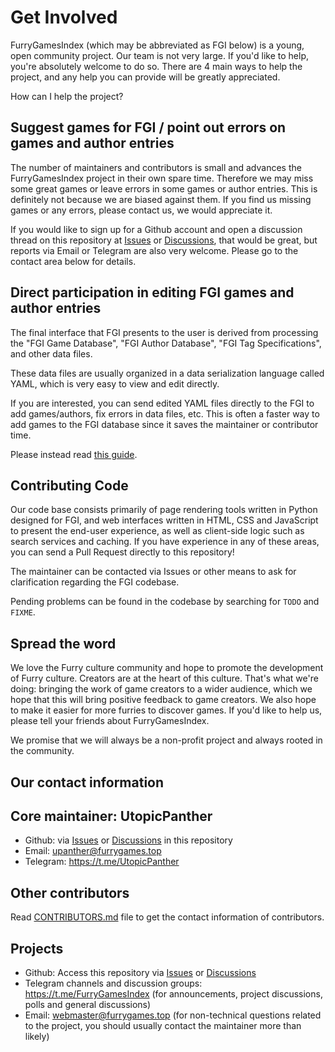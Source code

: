 # Get Involved

FurryGamesIndex (which may be abbreviated as FGI below) is a young, open community project. Our team is not very large. If you'd like to help, you're absolutely welcome to do so. There are 4 main ways to help the project, and any help you can provide will be greatly appreciated.

How can I help the project?

## Suggest games for FGI / point out errors on games and author entries

The number of maintainers and contributors is small and advances the FurryGamesIndex project in their own spare time. Therefore we may miss some great games or leave errors in some games or author entries. This is definitely not because we are biased against them. If you find us missing games or any errors, please contact us, we would appreciate it.

If you would like to sign up for a Github account and open a discussion thread on this repository at [Issues](https://github.com/FurryGamesIndex/games/issues) or [Discussions](https://github.com/FurryGamesIndex/games/discussions), that would be great, but reports via Email or Telegram are also very welcome. Please go to the contact area below for details.

## Direct participation in editing FGI games and author entries

The final interface that FGI presents to the user is derived from processing the "FGI Game Database", "FGI Author Database", "FGI Tag Specifications", and other data files.

These data files are usually organized in a data serialization language called YAML, which is very easy to view and edit directly.

If you are interested, you can send edited YAML files directly to the FGI to add games/authors, fix errors in data files, etc. This is often a faster way to add games to the FGI database since it saves the maintainer or contributor time.

Please instead read [this guide](Contribute.en.md).

## Contributing Code

Our code base consists primarily of page rendering tools written in Python designed for FGI, and web interfaces written in HTML, CSS and JavaScript to present the end-user experience, as well as client-side logic such as search services and caching. If you have experience in any of these areas, you can send a Pull Request directly to this repository!

The maintainer can be contacted via Issues or other means to ask for clarification regarding the FGI codebase.

Pending problems can be found in the codebase by searching for `TODO` and `FIXME`.

## Spread the word

We love the Furry culture community and hope to promote the development of Furry culture. Creators are at the heart of this culture. That's what we're doing: bringing the work of game creators to a wider audience, which we hope that this will bring positive feedback to game creators. We also hope to make it easier for more furries to discover games. If you'd like to help us, please tell your friends about FurryGamesIndex.

We promise that we will always be a non-profit project and always rooted in the community.

## Our contact information

## Core maintainer: UtopicPanther

- Github: via [Issues](https://github.com/FurryGamesIndex/games/issues) or [Discussions](https://github.com/FurryGamesIndex/games/discussions) in this repository
- Email: upanther@furrygames.top
- Telegram: https://t.me/UtopicPanther

## Other contributors

Read [CONTRIBUTORS.md](./CONTRIBUTORS.md) file to get the contact information of contributors.

## Projects

- Github: Access this repository via [Issues](https://github.com/FurryGamesIndex/games/issues) or [Discussions](https://github.com/FurryGamesIndex/games/discussions)
- Telegram channels and discussion groups: https://t.me/FurryGamesIndex (for announcements, project discussions, polls and general discussions)
- Email: webmaster@furrygames.top (for non-technical questions related to the project, you should usually contact the maintainer more than likely)

